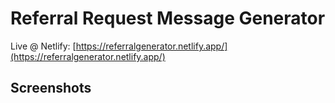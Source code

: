 # Referral Request Message Generator

Live @ Netlify: [https://referralgenerator.netlify.app/](https://referralgenerator.netlify.app/)

## Screenshots
